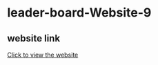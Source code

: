 # leader-board-Website-9

## website link
[Click to view the website](https://mi-araf.github.io/leader-board-Website-9/)